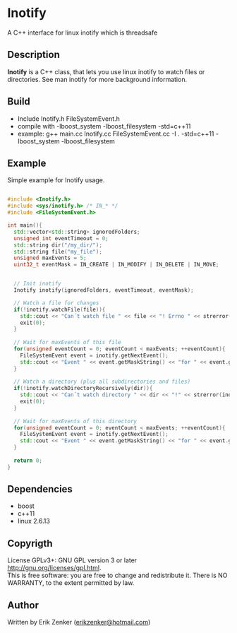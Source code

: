 Inotify 
=======
A C++ interface for linux inotify which is threadsafe

## Description ##
 __Inotify__ is a C++ class, that lets you use linux inotify to watch files or directories.
See man inotify for more background information.

## Build ##
   + Include Inotify.h FileSystemEvent.h
   + compile with -lboost_system -lboost_filesystem -std=c++11
   + example: g++ main.cc Inotify.cc FileSystemEvent.cc -I . -std=c++11 -lboost_system -lboost_filesystem

## Example ##
Simple example for Inotify usage.
```c++

#include <Inotify.h>
#include <sys/inotify.h> /* IN_* */
#include <FileSystemEvent.h>

int main(){
  std::vector<std::string> ignoredFolders;
  unsigned int eventTimeout = 0;
  std::string dir("/my_dir/");
  std::string file("my_file");
  unsigned maxEvents = 5;
  uint32_t eventMask = IN_CREATE | IN_MODIFY | IN_DELETE | IN_MOVE;


  // Init inotify
  Inotify inotify(ignoredFolders, eventTimeout, eventMask);

  // Watch a file for changes
  if(!inotify.watchFile(file)){
    std::cout << "Can´t watch file " << file << "! Errno " << strerror(inotify.getLastErrno())<< "!" << std::endl;
    exit(0);
  }
  
  // Wait for maxEvents of this file
  for(unsigned eventCount = 0; eventCount < maxEvents; ++eventCount){
    FileSystemEvent event = inotify.getNextEvent();
    std::cout << "Event " << event.getMaskString() << "for " << event.getFullPath() << " was triggered!" << std::endl;
  }
  
  // Watch a directory (plus all subdirectories and files)
  if(!inotify.watchDirectoryRecursively(dir)){
    std::cout << "Can´t watch directory " << dir << "!" << strerror(inotify.getLastErrno()) << "!"<<std::endl;
    exit(0);
  }
  
  // Wait for maxEvents of this directory
  for(unsigned eventCount = 0; eventCount < maxEvents; ++eventCount){
    FileSystemEvent event = inotify.getNextEvent();
    std::cout << "Event " << event.getMaskString() << "for " << event.getFullPath() << " was triggered!" << std::endl;
  }
  
  return 0;
}

```
   
## Dependencies ##
 + boost
 + c++11
 + linux 2.6.13

## Copyrigth
License GPLv3+: GNU GPL version 3 or later <http://gnu.org/licenses/gpl.html>.  
This is free software: you are free to change and redistribute it.  There is NO WARRANTY, to the extent permitted by law.

## Author ##
Written by Erik Zenker (erikzenker@hotmail.com)
